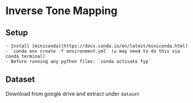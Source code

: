 # Inverse Tone Mapping
## Setup
    - Install [miniconda](https://docs.conda.io/en/latest/miniconda.html)
    - `conda env create -f environment.yml` (u may need to do this via conda terminal)
    - Before running any python files: `conda activate fyp`

## Dataset
Download from google drive and extract under `dataset`